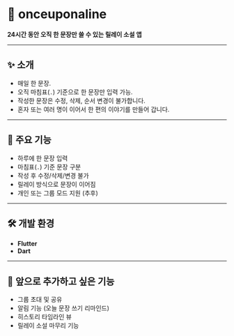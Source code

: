 # 📖 onceuponaline

**24시간 동안 오직 한 문장만 쓸 수 있는 릴레이 소설 앱**

---

## ✨ 소개

- 매일 한 문장.  
- 오직 마침표(`.`) 기준으로 한 문장만 입력 가능.  
- 작성한 문장은 수정, 삭제, 순서 변경이 불가합니다.  
- 혼자 또는 여러 명이 이어서 한 편의 이야기를 만들어 갑니다.

---

## 🎯 주요 기능

- 하루에 한 문장 입력
- 마침표(`.`) 기준 문장 구분
- 작성 후 수정/삭제/변경 불가
- 릴레이 방식으로 문장이 이어짐
- 개인 또는 그룹 모드 지원 (추후)

---

## 🛠️ 개발 환경

- **Flutter**
- **Dart**

---

## 🚀 앞으로 추가하고 싶은 기능

- 그룹 초대 및 공유
- 알림 기능 (오늘 문장 쓰기 리마인드)
- 히스토리 타임라인 뷰
- 릴레이 소설 마무리 기능
